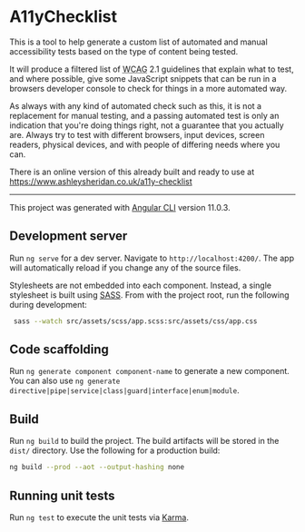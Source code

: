 # A11yChecklist

This is a tool to help generate a custom list of automated and manual accessibility tests based on the type of content being tested.

It will produce a filtered list of <abbr title="Web Content Accessibility Guidelines">WCAG</abbr> 2.1 guidelines that explain what to test, and where possible, give some JavaScript snippets that can be run in a browsers developer console to check for things in a more automated way.

As always with any kind of automated check such as this, it is not a replacement for manual testing, and a passing automated test is only an indication that you're doing things right, not a guarantee that you actually are. Always try to test with different browsers, input devices, screen readers, physical devices, and with people of differing needs where you can.

There is an online version of this already built and ready to use at https://www.ashleysheridan.co.uk/a11y-checklist

---

This project was generated with [Angular CLI](https://github.com/angular/angular-cli) version 11.0.3.

## Development server

Run `ng serve` for a dev server. Navigate to `http://localhost:4200/`. The app will automatically reload if you change any of the source files.

Stylesheets are not embedded into each component. Instead, a single stylesheet is built using [SASS](https://sass-lang.com). From with the project root, run the following during development:

```sh
 sass --watch src/assets/scss/app.scss:src/assets/css/app.css
```

## Code scaffolding

Run `ng generate component component-name` to generate a new component. You can also use `ng generate directive|pipe|service|class|guard|interface|enum|module`.

## Build

Run `ng build` to build the project. The build artifacts will be stored in the `dist/` directory. Use the following for a production build:

```sh
ng build --prod --aot --output-hashing none
```

## Running unit tests

Run `ng test` to execute the unit tests via [Karma](https://karma-runner.github.io).

